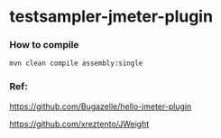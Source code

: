 # testsampler-jmeter-plugin

### How to compile

```bash
mvn clean compile assembly:single
```


### Ref:

https://github.com/Bugazelle/hello-jmeter-plugin

https://github.com/xreztento/JWeight

